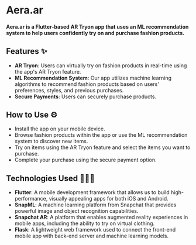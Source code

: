 # Aera.ar 
#### Aera.ar is a Flutter-based AR Tryon app that uses an ML recommendation system to help users confidently try on and purchase fashion products.

## Features ✨
- **AR Tryon**: Users can virtually try on fashion products in real-time using the app's AR Tryon feature.
- **ML Recommendation System**: Our app utilizes machine learning algorithms to recommend fashion products based on users' preferences, styles, and previous purchases.
- **Secure Payments**: Users can securely purchase products.

## How to Use ⚙️
- Install the app on your mobile device.
- Browse fashion products within the app or use the ML recommendation system to discover new items.
- Try on items using the AR Tryon feature and select the items you want to purchase.
- Complete your purchase using the secure payment option.

## Technologies Used 👩🏼‍💻
- **Flutter**: A mobile development framework that allows us to build high-performance, visually appealing apps for both iOS and Android.
- **SnapML**: A machine learning platform from Snapchat that provides powerful image and object recognition capabilities.
- **Snapchat AR**: A platform that enables augmented reality experiences in mobile apps, including the ability to try on virtual clothing.
- **Flask**: A lightweight web framework used to connect the front-end mobile app with back-end server and machine learning models.
